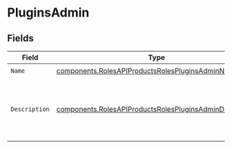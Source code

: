 # PluginsAdmin


## Fields

| Field                                                                                                                              | Type                                                                                                                               | Required                                                                                                                           | Description                                                                                                                        | Example                                                                                                                            |
| ---------------------------------------------------------------------------------------------------------------------------------- | ---------------------------------------------------------------------------------------------------------------------------------- | ---------------------------------------------------------------------------------------------------------------------------------- | ---------------------------------------------------------------------------------------------------------------------------------- | ---------------------------------------------------------------------------------------------------------------------------------- |
| `Name`                                                                                                                             | [components.RolesAPIProductsRolesPluginsAdminName](../../models/components/rolesapiproductsrolespluginsadminname.md)               | :heavy_check_mark:                                                                                                                 | N/A                                                                                                                                |                                                                                                                                    |
| `Description`                                                                                                                      | [components.RolesAPIProductsRolesPluginsAdminDescription](../../models/components/rolesapiproductsrolespluginsadmindescription.md) | :heavy_check_mark:                                                                                                                 | N/A                                                                                                                                | This role grants full write permission to administer plugins.                                                                      |